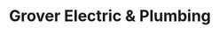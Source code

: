 ---
title: "Grover Electric & Plumbing"
url: /medford/grover-electric-and-plumbing/
shop: doityourself
---